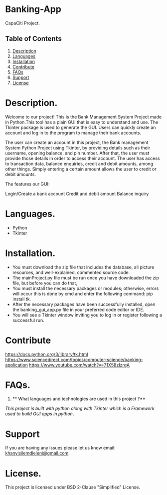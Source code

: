 # Banking-App
CapaCiti Project.
## Table of Contents
1. [Description](#Description)
2. [Languages](#Languages)
3. [Installation](#Installation)
4. [Contribute](#Contribute)
5. [FAQs](#FAQs)
6. [Support](#Support)
7. [License](#License)
   
# Description.

Welcome to our project! This is the Bank Management System Project made in Python.This tool has a plain GUI that is easy to understand and use. 
The Tkinter package is used to generate the GUI. Users can quickly create an account and log in to the program to manage their bank accounts.

The user can create an account in this project, the Bank management System Python Project using Tkinter, by providing details such as their username,
opening balance, and pin number. After that, the user must provide those details in order to access their account. The user has access to transaction data, 
balance enquiries, credit and debit amounts, among other things. Simply entering a certain amount allows the user to credit or debit amounts.

The features our GUI:

Login/Create a bank account
Credit and debit amount
Balance inquiry

# Languages.
- Python
- Tkinter

# Installation.
- You must download the zip file that includes the database, all picture resources, and well-explained, commented source code.  
- The mainProject.py file must be run once you have downloaded the zip file, but before you can do that,
- You must install the necessary packages or modules; otherwise, errors will occur this is done by cmd and enter the following command: pip install tk.
- After the necessary packages have been successfully installed, open the banking_gui_app.py file in your preferred code editor or IDE.
- You will see a Tkinter window inviting you to log in or register following a successful run.


# Contribute
https://docs.python.org/3/library/tk.html
https://www.sciencedirect.com/topics/computer-science/banking-application
https://www.youtube.com/watch?v=71X58zIzrgA

# FAQs.
1. ** What languages and technologies are used in this project ?**

 _This project is built with python along with Tkinter which is a Framework used to build GUI apps in python_. 
 

# Support

If you are having any issues please let us know email: khanyisilemdleleni@gmail.com.

# License.

This project is licensed under BSD 2-Clause "Simplified" License.
